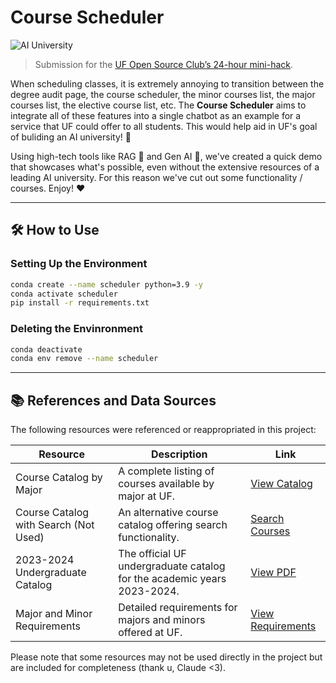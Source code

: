 # Course Scheduler

![AI University](https://img.shields.io/badge/AI%20University-UF-<COLOR_CODE>?style=flat-square)

> Submission for the [UF Open Source Club’s 24-hour mini-hack](https://osc-hack.devpost.com/).

When scheduling classes, it is extremely annoying to transition between the degree audit page, the course scheduler, the minor courses list, the major courses list,
the elective course list, etc. The **Course Scheduler** aims to integrate all of these features into a single chatbot as an example for a service that UF could offer to all students. 
This would help aid in UF's goal of buliding an AI university! 🚀

Using high-tech tools like RAG 🤖 and Gen AI 🧠, we've created a quick demo that showcases what's possible, even without the extensive resources of a leading AI university. For this reason
we've cut out some functionality / courses. Enjoy! ❤️

---

## 🛠 How to Use

### Setting Up the Environment

```sh
conda create --name scheduler python=3.9 -y
conda activate scheduler
pip install -r requirements.txt
```

### Deleting the Envinronment

```sh
conda deactivate
conda env remove --name scheduler
```

---


## 📚 References and Data Sources

The following resources were referenced or reappropriated in this project:

| Resource | Description | Link |
|----------|-------------|------|
| Course Catalog by Major | A complete listing of courses available by major at UF. | [View Catalog](https://catalog.ufl.edu/UGRD/courses/) |
| Course Catalog with Search (Not Used) | An alternative course catalog offering search functionality. | [Search Courses](https://catalog.ufl.edu/course-search/) |
| 2023-2024 Undergraduate Catalog | The official UF undergraduate catalog for the academic years 2023-2024. | [View PDF](https://catalog.ufl.edu/pdf/2023-2024%20Undergraduate%20Catalog%20UF.pdf) |
| Major and Minor Requirements | Detailed requirements for majors and minors offered at UF. | [View Requirements](https://catalog.ufl.edu/UGRD/programs/) |

Please note that some resources may not be used directly in the project but are included for completeness (thank u, Claude <3).
